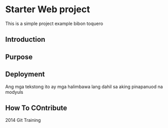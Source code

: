 # Starter Web project

This is a simple project example bibon toquero 

## Introduction

## Purpose

## Deployment

Ang mga tekstong ito ay mga halimbawa lang dahil sa aking pinapanuod na modyuls

## How To COntribute

2014 Git Training